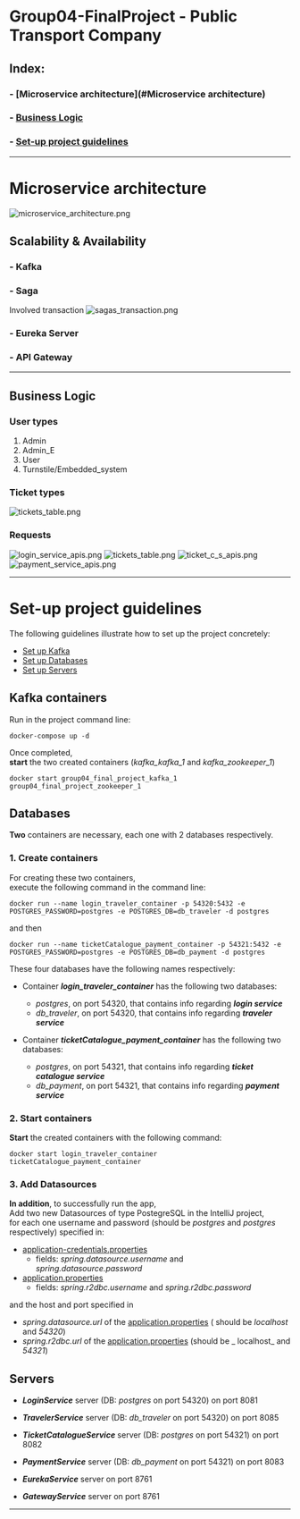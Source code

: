 # Group04-FinalProject - Public Transport Company

## Index:

### -  [Microservice architecture](#Microservice architecture)

### - [Business Logic](#business-logic)

### - [Set-up project guidelines](#set-up-project-guidelines)

------------------------------------------------------

# Microservice architecture

![microservice_architecture.png](z_readme/img/microservices_architecture.png)

## Scalability & Availability

### - Kafka
### - Saga
Involved transaction
![sagas_transaction.png](z_readme/img/sagas_transaction.png)


### - Eureka Server
### - API Gateway


---------------------------------------------------
## Business Logic

### User types
1) Admin
2) Admin_E
3) User
4) Turnstile/Embedded_system




### Ticket types
![tickets_table.png](z_readme/img/tickets_table.png)


### Requests
![login_service_apis.png](z_readme/img/login_service_apis.png)
![tickets_table.png](z_readme/img/ts_apis.png)
![ticket_c_s_apis.png](z_readme/img/ticket_c_s_apis.png)
![payment_service_apis.png](z_readme/img/payment_service_apis.png)




------------------------------------------------------

# Set-up project guidelines

The following guidelines illustrate how to set up the project concretely:

- [Set up Kafka](#kafka-containers)
- [Set up Databases](#databases)
- [Set up Servers](#servers)

## Kafka containers

Run in the project command line:

`docker-compose up -d`

Once completed,<br>
**start** the two created containers (_kafka_kafka_1_ and _kafka_zookeeper_1_)

`docker start group04_final_project_kafka_1 group04_final_project_zookeeper_1`

## Databases

**Two** containers are necessary, each one with 2 databases respectively.

### 1. Create containers

For creating these two containers, <br>
execute the following command in the command line:

`docker run --name login_traveler_container -p 54320:5432 -e POSTGRES_PASSWORD=postgres -e POSTGRES_DB=db_traveler -d postgres`

and then

`docker run --name ticketCatalogue_payment_container -p 54321:5432 -e POSTGRES_PASSWORD=postgres -e POSTGRES_DB=db_payment -d postgres`

These four databases have the following names respectively: <br>

- Container _**login_traveler_container**_ has the following two databases:
    * _postgres_, on port 54320, that contains info regarding **_login service_**
    * _db_traveler_, on port 54320, that contains info regarding **_traveler service_**

- Container _**ticketCatalogue_payment_container**_ has the following two databases:
    * _postgres_, on port 54321, that contains info regarding **_ticket catalogue service_**
    * _db_payment_, on port 54321, that contains info regarding **_payment service_**

### 2. Start containers

**Start** the created containers with the following command:

`docker start login_traveler_container ticketCatalogue_payment_container`

### 3. Add Datasources

**In addition**, to successfully run the app,<br>
Add two new Datasources of type PostegreSQL in the IntelliJ project, <br>
for each one username and password (should be _postgres_ and _postgres_ respectively) specified in:

- [application-credentials.properties](login_service/src/main/resources/application-credentials.properties)
    - fields: _spring.datasource.username_ and _spring.datasource.password_
- [application.properties](ticket_catalogue_service/src/main/resources/application.properties)
    - fields: _spring.r2dbc.username_ and _spring.r2dbc.password_

and the host and port specified in

- _spring.datasource.url_ of the [application.properties](login_service/src/main/resources/application.properties) (
  should be _localhost_ and _54320_)
- _spring.r2dbc.url_ of
  the [application.properties](ticket_catalogue_service/src/main/resources/application.properties) (should be _
  localhost_ and _54321_)

## Servers

* **_LoginService_** server (DB: _postgres_  on port 54320) on port 8081
* **_TravelerService_** server (DB: _db_traveler_ on port 54320) on port 8085

* **_TicketCatalogueService_** server (DB: _postgres_  on port 54321) on port 8082
* **_PaymentService_** server (DB: _db_payment_ on port 54321) on port 8083
* **_EurekaService_** server on port 8761
* **_GatewayService_** server on port 8761

------------------------------------
